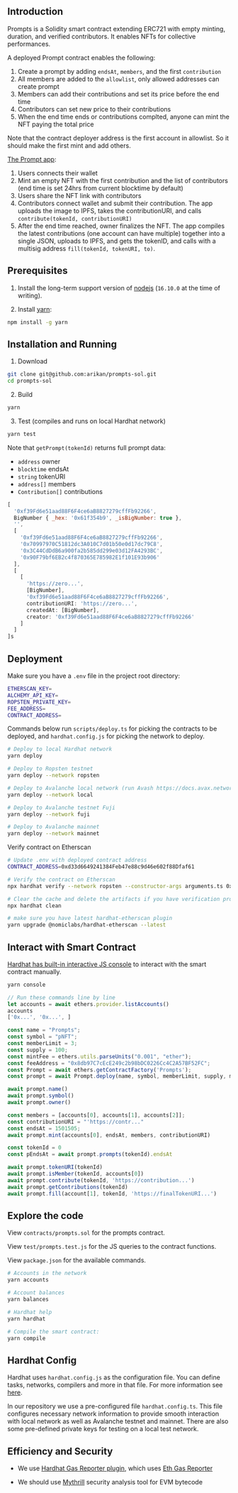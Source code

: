 ## Introduction

Prompts is a Solidity smart contract extending ERC721 with empty minting, duration, and verified contributors. It enables NFTs for collective performances.

A deployed Prompt contract enables the following:
1. Create a prompt by adding `endsAt`, `members`, and the first `contribution`
2. All members are added to the `allowlist`, only allowed addresses can create prompt
3. Members can add their contributions and set its price before the end time
4. Contributors can set new price to their contributions
5. When the end time ends or contributions complted, anyone can mint the NFT paying the total price

Note that the contract deployer address is the first account in allowlist. So it should make the first mint and add others.

[The Prompt app](https://github.com/arikan/prompts-app):
1. Users connects their wallet
2. Mint an empty NFT with the first contribution and the list of contributors (end time is set 24hrs from current blocktime by default)
3. Users share the NFT link with contributors
4. Contributors connect wallet and submit their contribution. The app uploads the image to IPFS, takes the contributionURI, and calls `contribute(tokenId, contributionURI)`
5. After the end time reached, owner finalizes the NFT. The app compiles the latest contributions (one account can have multiple) together into a single JSON, uploads to IPFS, and gets the tokenID, and calls with a multisig address `fill(tokenId, tokenURI, to)`.

## Prerequisites

1. Install the long-term support version of [nodejs](https://nodejs.org/en) (`16.10.0` at the time of writing).

1. Install [yarn](https://yarnpkg.com):
```sh
npm install -g yarn
```

## Installation and Running

1. Download
```sh
git clone git@github.com:arikan/prompts-sol.git
cd prompts-sol
```

2. Build
```sh
yarn
```

3. Test (compiles and runs on local Hardhat network)
```sh
yarn test
```

Note that `getPrompt(tokenId)` returns full prompt data:
- `address` owner
- `blocktime` endsAt
- `string` tokenURI
- `address[]` members
- `Contribution[]` contributions
```js
[
  '0xf39Fd6e51aad88F6F4ce6aB8827279cffFb92266',
  BigNumber { _hex: '0x61f354b9', _isBigNumber: true },
  '',
  [
    '0xf39Fd6e51aad88F6F4ce6aB8827279cffFb92266',
    '0x70997970C51812dc3A010C7d01b50e0d17dc79C8',
    '0x3C44CdDdB6a900fa2b585dd299e03d12FA4293BC',
    '0x90F79bf6EB2c4f870365E785982E1f101E93b906'
  ],
  [
    [
      'https://zero...',
      [BigNumber],
      '0xf39Fd6e51aad88F6F4ce6aB8827279cffFb92266',
      contributionURI: 'https://zero...',
      createdAt: [BigNumber],
      creator: '0xf39Fd6e51aad88F6F4ce6aB8827279cffFb92266'
    ]
  ]
]s
```

## Deployment

Make sure you have a `.env` file in the project root directory:

```sh
ETHERSCAN_KEY=
ALCHEMY_API_KEY=
ROPSTEN_PRIVATE_KEY=
FEE_ADDRESS=
CONTRACT_ADDRESS=
```

Commands below run `scripts/deploy.ts` for picking the contracts to be deployed, and `hardhat.config.js` for picking the network to deploy.

```sh
# Deploy to local Hardhat network
yarn deploy

# Deploy to Ropsten testnet
yarn deploy --network ropsten

# Deploy to Avalanche local network (run Avash https://docs.avax.network/build/tools/avash)
yarn deploy --network local

# Deploy to Avalanche testnet Fuji
yarn deploy --network fuji

# Deploy to Avalanche mainnet
yarn deploy --network mainnet
```

Verify contract on Etherscan
```sh
# Update .env with deployed contract address
CONTRACT_ADDRESS=0xd33d6649241384Feb47e88c9d46e602f88Dfaf61

# Verify the contract on Etherscan
npx hardhat verify --network ropsten --constructor-args arguments.ts 0xd33d6649241384Feb47e88c9d46e602f88Dfaf61 --show-stack-traces

# Clear the cache and delete the artifacts if you have verification problems
npx hardhat clean

# make sure you have latest hardhat-etherscan plugin
yarn upgrade @nomiclabs/hardhat-etherscan --latest
```

## Interact with Smart Contract

[Hardhat has built-in interactive JS console](https://hardhat.org/guides/hardhat-console.html#using-the-hardhat-console) to interact with the smart contract manually.

```sh
yarn console
```

```js
// Run these commands line by line
let accounts = await ethers.provider.listAccounts()
accounts
['0x...', '0x...', ]

const name = "Prompts";
const symbol = "pNFT";
const memberLimit = 3;
const supply = 100;
const mintFee = ethers.utils.parseUnits("0.001", "ether");
const feeAddress = "0x8db97C7cEcE249c2b98bDC0226Cc4C2A57BF52FC";
const Prompt = await ethers.getContractFactory('Prompts');
const prompt = await Prompt.deploy(name, symbol, memberLimit, supply, mintFee, feeAddress);

await prompt.name()
await prompt.symbol()
await prompt.owner()

const members = [accounts[0], accounts[1], accounts[2]];
const contributionURI = "'https://contr..."
const endsAt = 1501505;
await prompt.mint(accounts[0], endsAt, members, contributionURI)

const tokenId = 0
const pEndsAt = await prompt.prompts(tokenId).endsAt

await prompt.tokenURI(tokenId)
await prompt.isMember(tokenId, accounts[0])
await prompt.contribute(tokenId, 'https://contribution...')
await prompt.getContributions(tokenId)
await prompt.fill(account[1], tokenId, 'https://finalTokenURI...')
```

## Explore the code

View `contracts/prompts.sol` for the prompts contract.

View `test/prompts.test.js` for the JS queries to the contract functions.

View `package.json` for the available commands.

```sh
# Accounts in the network
yarn accounts

# Account balances
yarn balances

# Hardhat help
yarn hardhat

# Compile the smart contract:
yarn compile
```

## Hardhat Config

Hardhat uses `hardhat.config.js` as the configuration file. You can define tasks, networks, compilers and more in that file. For more information see [here](https://hardhat.org/config/).

In our repository we use a pre-configured file `hardhat.config.ts`. This file configures necessary network information to provide smooth interaction with local network as well as Avalanche testnet and mainnet. There are also some pre-defined private keys for testing on a local test network.


## Efficiency and Security

- We use [Hardhat Gas Reporter plugin](https://hardhat.org/plugins/hardhat-gas-reporter.html), which uses [Eth Gas Reporter](https://hardhat.org/plugins/hardhat-gas-reporter.html)

- We should use [Mythrill](https://github.com/ConsenSys/mythril) security analysis tool for EVM bytecode


